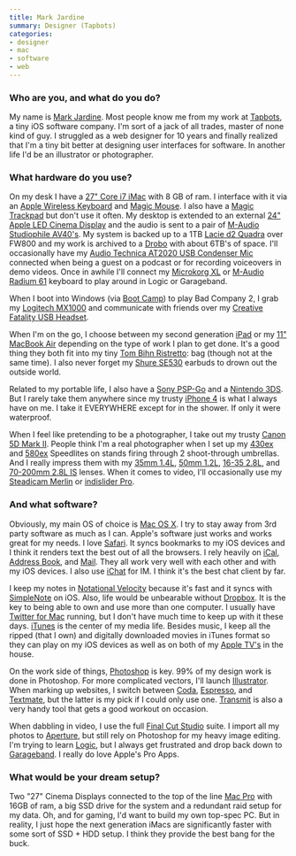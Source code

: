 ```yaml
---
title: Mark Jardine
summary: Designer (Tapbots)
categories:
- designer
- mac
- software
- web
---
```


### Who are you, and what do you do?

My name is [Mark Jardine](http://markjardine.com "Mark's website."). Most people know me from my work at [Tapbots](http://tapbots.com "The Tapbots website."), a tiny iOS software company. I'm sort of a jack of all trades, master of none kind of guy. I  struggled as a web designer for 10 years and finally realized that I'm a tiny bit better at designing user interfaces for software. In another life I'd be an illustrator or photographer.

### What hardware do you use?

On my desk I have a [27" Core i7 iMac][imac] with 8 GB of ram. I interface with it via an [Apple Wireless Keyboard][keyboard] and [Magic Mouse][magic-mouse]. I also have a [Magic Trackpad][magic-trackpad] but don't use it often. My desktop is extended to an external [24" Apple LED Cinema Display][cinema-display] and the audio is sent to a pair of [M-Audio Studiophile AV40's][studiophile-av-40]. My system is backed up to a 1TB [Lacie d2 Quadra][d2-quadra] over FW800 and my work is archived to a [Drobo][] with about 6TB's of space. I'll occasionally have my [Audio Technica AT2020 USB Condenser Mic][at2020] connected when being a guest on a podcast or for recording voiceovers in demo videos. Once in awhile I'll connect my [Microkorg XL][microkorg-xl] or [M-Audio Radium 61][radium-61] keyboard to play around in Logic or Garageband.

When I boot into Windows (via [Boot Camp][boot-camp]) to play Bad Company 2, I grab my [Logitech MX1000][mx-1000] and communicate with friends over my [Creative Fatality USB Headset][fata1ity-hs-1000].

When I'm on the go, I choose between my second generation [iPad][ipad-2] or my [11" MacBook Air][macbook-air] depending on the type of work I plan to get done. It's a good thing they both fit into my tiny [Tom Bihn Ristretto][ristretto-ipad]: bag (though not at the same time). I also never forget my [Shure SE530][se530] earbuds to drown out the outside world.

Related to my portable life, I also have a [Sony PSP-Go][psp-go] and a [Nintendo 3DS][3ds]. But I rarely take them anywhere since my trusty [iPhone 4][iphone-4] is what I always have on me. I take it EVERYWHERE except for in the shower. If only it were waterproof.

When I feel like pretending to be a photographer, I take out my trusty [Canon 5D Mark II][eos-5d-mark-ii]. People think I'm a real photographer when I set up my [430ex][speedlight-430ex] and [580ex][speedlight-580ex] Speedlites on stands firing through 2 shoot-through umbrellas. And I really impress them with my [35mm 1.4L][ef-35mm-f1.4l-usm], [50mm 1.2L][ef-50mm-f1.2l-usm], [16-35 2.8L][ef-16-35mm-f2.8l-ii-usm], and [70-200mm 2.8L IS][ef-70-200mm-f2.8l-is-usm] lenses. When it comes to video, I'll occasionally use my [Steadicam Merlin][steadicam-merlin] or [indislider Pro][indisliderpro].

### And what software?

Obviously, my main OS of choice is [Mac OS X][macos]. I try to stay away from 3rd party software as much as I can. Apple's software just works and works great for my needs. I love [Safari][]. It syncs bookmarks to my iOS devices and I think it renders text the best out of all the browsers. I rely heavily on [iCal][], [Address Book][address-book], and [Mail][]. They all work very well with each other and with my iOS devices. I also use [iChat][] for IM. I think it's the best chat client by far.

I keep my notes in [Notational Velocity][notational-velocity] because it's fast and it syncs with [SimpleNote][simplenote-ios] on iOS. Also, life would be unbearable without [Dropbox][]. It is the key to being able to own and use more than one computer. I usually have [Twitter for Mac][twitter-mac] running, but I don't have much time to keep up with it these days. [iTunes][] is the center of my media life. Besides music, I keep all the ripped (that I own) and digitally downloaded movies in iTunes format so they can play on my iOS devices as well as on both of my [Apple TV's][apple-tv] in the house. 

On the work side of things, [Photoshop][] is key. 99% of my design work is done in Photoshop. For more complicated vectors, I'll launch [Illustrator][]. When marking up websites, I switch between [Coda][], [Espresso][], and [Textmate][], but the latter is my pick if I could only use one. [Transmit][] is also a very handy tool that gets a good workout on occasion.

When dabbling in video, I use the full [Final Cut Studio][final-cut-studio] suite. I import all my photos to [Aperture][], but still rely on Photoshop for my heavy image editing. I'm trying to learn [Logic][logic-studio], but I always get frustrated and drop back down to [Garageband][]. I really do love Apple's Pro Apps.

### What would be your dream setup?

Two "27" Cinema Displays connected to the top of the line [Mac Pro][mac-pro] with 16GB of ram, a big SSD drive for the system and a redundant raid setup for my data. Oh, and for gaming, I'd want to build my own top-spec PC. But in reality, I just hope the next generation iMacs are significantly faster with some sort of SSD + HDD setup. I think they provide the best bang for the buck.

[radium-61]: https://www.amazon.com/Audio-Radium-MIDI-Controller-Keyboard/dp/B0002M6TWE "A USB MIDI keyboard."
[ristretto-ipad]: https://www.tombihn.com/PROD/TB0222.html "A bag for iPads."
[3ds]: https://www.nintendo.com/3ds/ "A portable gaming console with a 3D screen."
[indisliderpro]: http://www.indisystem.com/indisliderpro/ "Slider hardware for recording steady video."
[ipad-2]: https://www.apple.com/ipad/ "A tablet device."
[imac]: https://www.apple.com/imac/ "An all-in-one computer."
[iphone-4]: https://en.wikipedia.org/wiki/IPhone_4 "A smartphone."
[speedlight-580ex]: https://www.usa.canon.com/cusa/support/consumer/eos_slr_camera_systems/flashes/speedlite_580ex "A flash for DSLRs."
[steadicam-merlin]: https://www.amazon.com/SteadiCam-Merlin-Tiffen-Steadicam/dp/B000EF3DXW "Slider hardware for recording steady video."
[se530]: https://www.amazon.com/Shure-SE530-Isolating-Discontinued-Manufacturer/dp/B000O8ENQK "In-ear headphones."
[speedlight-430ex]: https://www.usa.canon.com/cusa/support/consumer/eos_slr_camera_systems/flashes/speedlite_430ex "A flash for DSLRs."
[studiophile-av-40]: http://www.m-audio.com/products/en_us/StudiophileAV40.html "Desktop speakers."
[at2020]: http://www.audio-technica.com/cms/wired_mics/c75c5918ed57a8d0/index.html "A USB digital microphone."
[apple-tv]: https://www.apple.com/appletv/ "A device for viewing media on a TV."
[fata1ity-hs-1000]: http://us.store.creative.com/B001EVBUSK/M/B001EVBUSK.htm "USB gaming headphones."
[mx-1000]: https://www.amazon.com/Logitech-MX1000-Laser-Cordless-Mouse/dp/B0002UM0JW "A cordless mouse."
[macbook-air]: https://www.apple.com/macbook-air/ "A very thin laptop."
[magic-trackpad]: https://www.apple.com/magictrackpad/ "A trackpad for desktop machines."
[mac-pro]: https://www.apple.com/mac-pro/ "The Intel-based Mac tower computer."
[magic-mouse]: https://www.apple.com/magicmouse/ "A multi-touch mouse."
[microkorg-xl]: https://en.wikipedia.org/wiki/MicroKORG#microKORG_XL "A MIDI keyboard."
[cinema-display]: https://en.wikipedia.org/wiki/Apple_Cinema_Display "An LCD display."
[d2-quadra]: https://www.amazon.com/LaCie-Quadra-Desktop-External-301500U/dp/B002KPUX2S "A hard drive."
[drobo]: http://en.wikipedia.org/wiki/Drobo#Overview "A hardware-based backup system."
[ef-16-35mm-f2.8l-ii-usm]: https://www.usa.canon.com/cusa/consumer/products/cameras/ef_lens_lineup/ef_16_35mm_f_2_8l_ii_usm "A wide zoom lens for DSLRs."
[ef-70-200mm-f2.8l-is-usm]: https://www.usa.canon.com/cusa/consumer/products/cameras/ef_lens_lineup/ef_70_200mm_f_2_8l_is_usm "A telephoto zoom lens."
[eos-5d-mark-ii]: https://www.usa.canon.com/cusa/support/consumer/eos_slr_camera_systems/eos_digital_slr_cameras/eos_5d_mark_ii "A 21 megapixel DSLR."
[ef-50mm-f1.2l-usm]: http://usa.canon.com/cusa/consumer/products/cameras/ef_lens_lineup/ef_50mm_f_1_2l_usm "A standard and medium telephoto camera lens."
[ef-35mm-f1.4l-usm]: https://www.usa.canon.com/cusa/consumer/products/cameras/ef_lens_lineup/ef_35mm_f_1_4l_usm "A wide angle lens for DSLRs."
[keyboard]: https://www.apple.com/keyboard/ "The keyboard."
[psp-go]: http://us.playstation.com/psp/systems/pspgo.html "A portable gaming device."
[illustrator]: https://www.adobe.com/products/illustrator.html "A vector graphics editor."
[ichat]: https://en.wikipedia.org/wiki/IChat "An AIM/Jabber client included with Mac OS X."
[ical]: https://en.wikipedia.org/wiki/ICal "Calendaring software included with Mac OS X."
[itunes]: https://www.apple.com/itunes/ "A jukebox application and online store."
[notational-velocity]: http://notational.net/ "A clever note-taking app for the Mac."
[garageband]: https://www.apple.com/mac/garageband/ "An audio recording and editing tool for the Mac."
[transmit]: https://panic.com/transmit/ "An FTP/SFTP client for the Mac."
[textmate]: http://macromates.com/ "A text editor for the Mac."
[twitter-mac]: https://itunes.apple.com/us/app/twitter/id409789998 "A Mac client for Twitter."
[safari]: https://www.apple.com/safari/ "A fast web browser."
[simplenote-ios]: https://itunes.apple.com/us/app/simplenote/id289429962 "A note app with cloud syncing."
[aperture]: https://en.wikipedia.org/wiki/Aperture_(software) "Photo editing and management software for Mac OS X."
[address-book]: https://support.apple.com/en-us/HT201728 "A contacts application included with Mac OS X."
[final-cut-studio]: https://en.wikipedia.org/wiki/Final_Cut_Studio "A post-production suite of software for Mac OS X."
[mail]: https://en.wikipedia.org/wiki/Mail_(application) "The default Mac OS X mail client."
[macos]: https://en.wikipedia.org/wiki/MacOS "An operating system for Mac hardware."
[coda]: https://panic.com/coda/ "A single-window HTML/web tool for the Mac."
[dropbox]: https://www.dropbox.com/ "Online syncing and storage."
[espresso]: http://macrabbit.com/espresso/ "A single-window HTML/web tool for the Mac."
[boot-camp]: https://en.wikipedia.org/wiki/Boot_Camp_(software) "Software to allow Macs to run Windows natively."
[logic-studio]: https://en.wikipedia.org/wiki/Logic_Studio "A collection of software for creating and editing audio."
[photoshop]: https://www.adobe.com/products/photoshop.html "A bitmap image editor."
